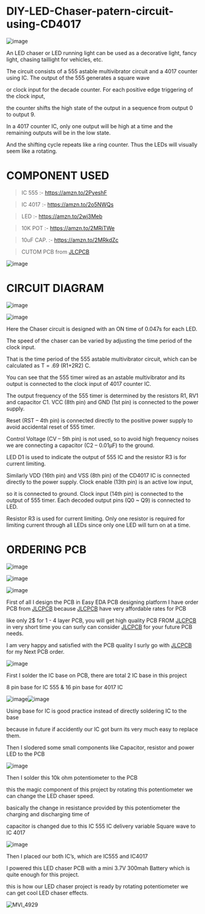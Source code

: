 # DIY-LED-Chaser-patern-circuit-using-CD4017

![image](https://user-images.githubusercontent.com/19898602/127034323-828bca3f-f4a9-46fc-a44e-9728f5a2b58f.png)

An LED chaser or LED running light can be used as a decorative light, fancy light, chasing taillight for vehicles, etc.

The circuit consists of a 555 astable multivibrator circuit and a 4017 counter using IC. The output of the 555 generates a square wave 

or clock input for the decade counter. For each positive edge triggering of the clock input, 

the counter shifts the high state of the output in a sequence from output 0 to output 9.

In a 4017 counter IC, only one output will be high at a time and the remaining outputs will be in the low state. 

And the shifting cycle repeats like a ring counter. Thus the LEDs will visually seem like a rotating.

# COMPONENT USED

> IC 555 :- https://amzn.to/2PyeshF


> IC 4017 :- https://amzn.to/2o5NWQs


> LED :-  https://amzn.to/2wj3Meb


> 10K POT :- https://amzn.to/2MRiTWe


> 10uF CAP. :- https://amzn.to/2MRkdZc

> CUTOM PCB from [JLCPCB](https://jlcpcb.com/IAT )

![image](https://user-images.githubusercontent.com/19898602/127035696-3c2b934d-ea32-49e7-9335-e65749236efe.png)



# CIRCUIT DIAGRAM

![image](https://user-images.githubusercontent.com/19898602/127035558-8c419e30-cd8b-4157-b69d-1808963fccb6.png)


![image](https://user-images.githubusercontent.com/19898602/127035600-12c077a3-391a-40af-afea-05d5c318168e.png)

Here the Chaser circuit is designed with an ON time of 0.047s for each LED. 

The speed of the chaser can be varied by adjusting the time period of the clock input. 

That is the time period of the 555 astable multivibrator circuit, which can be calculated as T = .69 (R1+2R2) C.

You can see that the 555 timer wired as an astable multivibrator and its output is connected to the clock input of 4017 counter IC. 

The output frequency of the 555 timer is determined by the resistors R1, RV1 and capacitor C1. VCC (8th pin) and GND (1st pin) is connected to the power supply. 

Reset (RST – 4th pin) is connected directly to the positive power supply to avoid accidental reset of 555 timer. 

Control Voltage (CV – 5th pin) is not used, so to avoid high frequency noises we are connecting a capacitor (C2 – 0.01μF) to the ground.

LED D1 is used to indicate the output of 555 IC and the resistor R3 is for current limiting.

Similarly VDD (16th pin) and VSS (8th pin) of the CD4017 IC is connected directly to the power supply. Clock enable (13th pin) is an active low input, 

so it is connected to ground. Clock input (14th pin) is connected to the output of 555 timer. Each decoded output pins (Q0 ~ Q9) is connected to LED. 

Resistor R3 is used for current limiting. Only one resistor is required for limiting current through all LEDs since only one LED will turn on at a time.



# ORDERING PCB

![image](https://user-images.githubusercontent.com/19898602/127035804-9f17bfbc-5856-45ab-aee1-fad60aa37b29.png)


![image](https://user-images.githubusercontent.com/19898602/127035846-49fce94d-508b-41bc-a984-35e2139bfaf7.png)

![image](https://user-images.githubusercontent.com/19898602/127036369-e8374ebd-599a-456b-81b3-5e39aa5987e9.png)


First of all I design the PCB in Easy EDA PCB designing platform 
I have order PCB from [JLCPCB](https://jlcpcb.com/IAT )
because [JLCPCB](https://jlcpcb.com/IAT ) have very affordable rates for PCB 

like only 2$ for 1 - 4 layer PCB, you will get high quality PCB FROM [JLCPCB](https://jlcpcb.com/IAT )
 in very short time you can surly can consider [JLCPCB](https://jlcpcb.com/IAT ) for your future PCB needs.
 
 I am very happy and satisfied with the PCB quality I surly go with [JLCPCB](https://jlcpcb.com/IAT ) for my Next PCB order.
 
 


![image](https://user-images.githubusercontent.com/19898602/127037160-9f016306-3488-4560-af64-5a25ac175990.png)


First I solder the IC base on PCB, there are total 2 IC base in this project

8 pin base for IC 555 & 16 pin base for 4017 IC

![image](https://user-images.githubusercontent.com/19898602/127037395-8705e0fb-06a1-4340-80fe-f4a193e5c9fe.png)![image](https://user-images.githubusercontent.com/19898602/127037431-028fe5a0-851c-48a0-a351-e250c2f42156.png)

Using base for IC is good practice instead of directly soldering IC to the base 

because in future if accidently our IC got burn its very much easy to replace them.

Then I slodered some small components like Capacitor, resistor and power LED to the PCB

![image](https://user-images.githubusercontent.com/19898602/127037860-5a9bf5c0-9aa0-4965-999e-914025474887.png)

Then I solder this 10k ohm potentiometer to the PCB 

this the magic component of this project by rotating this potentiometer we can change the LED chaser speed.

basically the change in resistance provided by this potentiometer the charging and discharging time of 

capacitor is changed due to this IC 555 IC delivery variable Square wave to IC 4017

![image](https://user-images.githubusercontent.com/19898602/127038294-54235724-9dc5-480f-96fd-40f32e15cfb3.png)

Then I placed our both IC’s, which are IC555 and IC4017

I powered this LED chaser PCB with a mini 3.7V 300mah Battery which is quite enough for this project.

this is how our LED chaser project is ready by rotating potentiometer we can get cool LED chaser effects.

![MVI_4929](https://user-images.githubusercontent.com/19898602/127038849-0054aacb-ec26-45c9-9c91-0c1e8f3910cf.gif)



